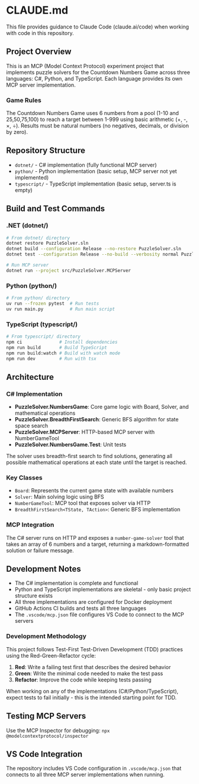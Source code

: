# CLAUDE.md

This file provides guidance to Claude Code (claude.ai/code) when working with code in this repository.

## Project Overview

This is an MCP (Model Context Protocol) experiment project that implements puzzle solvers for the Countdown Numbers Game across three languages: C#, Python, and TypeScript. Each language provides its own MCP server implementation.

### Game Rules
The Countdown Numbers Game uses 6 numbers from a pool (1-10 and 25,50,75,100) to reach a target between 1-999 using basic arithmetic (+, -, ×, ÷). Results must be natural numbers (no negatives, decimals, or division by zero).

## Repository Structure

- `dotnet/` - C# implementation (fully functional MCP server)
- `python/` - Python implementation (basic setup, MCP server not yet implemented)  
- `typescript/` - TypeScript implementation (basic setup, server.ts is empty)

## Build and Test Commands

### .NET (dotnet/)
```bash
# From dotnet/ directory
dotnet restore PuzzleSolver.sln
dotnet build --configuration Release --no-restore PuzzleSolver.sln
dotnet test --configuration Release --no-build --verbosity normal PuzzleSolver.sln

# Run MCP server
dotnet run --project src/PuzzleSolver.MCPServer
```

### Python (python/)
```bash
# From python/ directory
uv run --frozen pytest  # Run tests
uv run main.py          # Run main script
```

### TypeScript (typescript/)
```bash
# From typescript/ directory
npm ci              # Install dependencies
npm run build       # Build TypeScript
npm run build:watch # Build with watch mode
npm run dev         # Run with tsx
```

## Architecture

### C# Implementation
- **PuzzleSolver.NumbersGame**: Core game logic with Board, Solver, and mathematical operations
- **PuzzleSolver.BreadthFirstSearch**: Generic BFS algorithm for state space search
- **PuzzleSolver.MCPServer**: HTTP-based MCP server with NumberGameTool
- **PuzzleSolver.NumbersGame.Test**: Unit tests

The solver uses breadth-first search to find solutions, generating all possible mathematical operations at each state until the target is reached.

### Key Classes
- `Board`: Represents the current game state with available numbers
- `Solver`: Main solving logic using BFS
- `NumberGameTool`: MCP tool that exposes solver via HTTP
- `BreadthFirstSearch<TState, TAction>`: Generic BFS implementation

### MCP Integration
The C# server runs on HTTP and exposes a `number-game-solver` tool that takes an array of 6 numbers and a target, returning a markdown-formatted solution or failure message.

## Development Notes

- The C# implementation is complete and functional
- Python and TypeScript implementations are skeletal - only basic project structure exists
- All three implementations are configured for Docker deployment
- GitHub Actions CI builds and tests all three languages
- The `.vscode/mcp.json` file configures VS Code to connect to the MCP servers

### Development Methodology

This project follows Test-First Test-Driven Development (TDD) practices using the Red-Green-Refactor cycle:

1. **Red**: Write a failing test first that describes the desired behavior
2. **Green**: Write the minimal code needed to make the test pass
3. **Refactor**: Improve the code while keeping tests passing

When working on any of the implementations (C#/Python/TypeScript), expect tests to fail initially - this is the intended starting point for TDD.

## Testing MCP Servers

Use the MCP Inspector for debugging: `npx @modelcontextprotocol/inspector`

## VS Code Integration

The repository includes VS Code configuration in `.vscode/mcp.json` that connects to all three MCP server implementations when running.